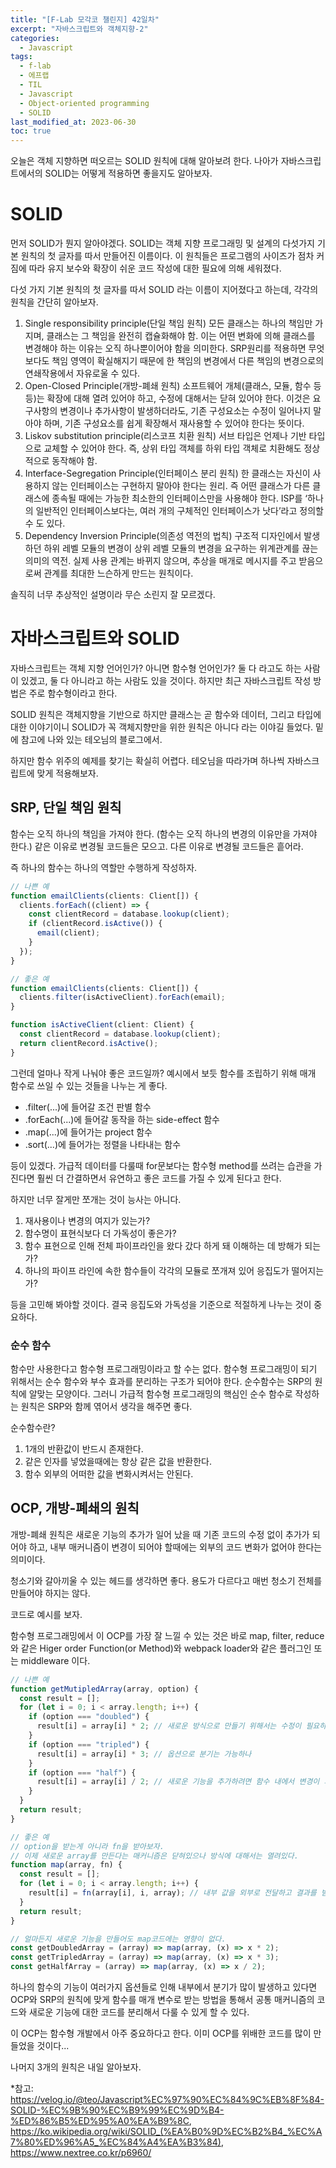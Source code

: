 ```yaml
---
title: "[F-Lab 모각코 챌린지] 42일차"
excerpt: "자바스크립트와 객체지향-2"
categories:
  - Javascript
tags:
  - f-lab
  - 에프랩
  - TIL
  - Javascript
  - Object-oriented programming
  - SOLID
last_modified_at: 2023-06-30
toc: true
---
```


오늘은 객체 지향하면 떠오르는 SOLID 원칙에 대해 알아보려 한다. 나아가 자바스크립트에서의 SOLID는 어떻게 적용하면 좋을지도 알아보자.

# SOLID

먼저 SOLID가 뭔지 알아야겠다. SOLID는 객체 지향 프로그래밍 및 설계의 다섯가지 기본 원칙의 첫 글자를 따서 만들어진 이름이다. 이 원칙들은 프로그램의 사이즈가 점차 커짐에 따라 유지 보수와 확장이 쉬운 코드 작성에 대한 필요에 의해 세워졌다.

다섯 가지 기본 원칙의 첫 글자를 따서 SOLID 라는 이름이 지어졌다고 하는데, 각각의 원칙을 간단히 알아보자.

1. Single responsibility principle(단일 책임 원칙)
   모든 클래스는 하나의 책임만 가지며, 클래스는 그 책임을 완전히 캡슐화해야 함. 이는 어떤 변화에 의해 클래스를 변경해야 하는 이유는 오직 하나뿐이어야 함을 의미한다. SRP원리를 적용하면 무엇보다도 책임 영역이 확실해지기 때문에 한 책임의 변경에서 다른 책임의 변경으로의 연쇄작용에서 자유로울 수 있다.
2. Open-Closed Principle(개방-폐쇄 원칙)
   소프트웨어 개체(클래스, 모듈, 함수 등등)는 확장에 대해 열려 있어야 하고, 수정에 대해서는 닫혀 있어야 한다. 이것은 요구사항의 변경이나 추가사항이 발생하더라도, 기존 구성요소는 수정이 일어나지 말아야 하며, 기존 구성요소를 쉽게 확장해서 재사용할 수 있어야 한다는 뜻이다.
3. Liskov substitution principle(리스코프 치환 원칙)
   서브 타입은 언제나 기반 타입으로 교체할 수 있어야 한다. 즉, 상위 타입 객체를 하위 타입 객체로 치환해도 정상적으로 동작해야 함.
4. Interface-Segregation Principle(인터페이스 분리 원칙)
   한 클래스는 자신이 사용하지 않는 인터페이스는 구현하지 말아야 한다는 원리. 즉 어떤 클래스가 다른 클래스에 종속될 때에는 가능한 최소한의 인터페이스만을 사용해야 한다. ISP를 ‘하나의 일반적인 인터페이스보다는, 여러 개의 구체적인 인터페이스가 낫다’라고 정의할 수 도 있다.
5. Dependency Inversion Principle(의존성 역전의 법칙)
   구조적 디자인에서 발생하던 하위 레벨 모듈의 변경이 상위 레벨 모듈의 변경을 요구하는 위계관계를 끊는 의미의 역전. 실제 사용 관계는 바뀌지 않으며, 추상을 매개로 메시지를 주고 받음으로써 관계를 최대한 느슨하게 만드는 원칙이다.

솔직히 너무 추상적인 설명이라 무슨 소린지 잘 모르겠다.

# 자바스크립트와 SOLID

자바스크립트는 객체 지향 언어인가? 아니면 함수형 언어인가? 둘 다 라고도 하는 사람이 있겠고, 둘 다 아니라고 하는 사람도 있을 것이다. 하지만 최근 자바스크립트 작성 방법은 주로 함수형이라고 한다.

SOLID 원칙은 객체지향을 기반으로 하지만 클래스는 곧 함수와 데이터, 그리고 타입에 대한 이야기이니 SOLID가 꼭 객체지향만을 위한 원칙은 아니다 라는 이야길 들었다. 밑에 참고에 나와 있는 테오님의 블로그에서.

하지만 함수 위주의 예제를 찾기는 확실히 어렵다. 테오님을 따라가며 하나씩 자바스크립트에 맞게 적용해보자.

## SRP, 단일 책임 원칙

함수는 오직 하나의 책임을 가져야 한다. (함수는 오직 하나의 변경의 이유만을 가져야 한다.)
같은 이유로 변경될 코드들은 모으고. 다른 이유로 변경될 코드들은 흩어라.

즉 하나의 함수는 하나의 역할만 수행하게 작성하자.

```javascript
// 나쁜 예
function emailClients(clients: Client[]) {
  clients.forEach((client) => {
    const clientRecord = database.lookup(client);
    if (clientRecord.isActive()) {
      email(client);
    }
  });
}

// 좋은 예
function emailClients(clients: Client[]) {
  clients.filter(isActiveClient).forEach(email);
}

function isActiveClient(client: Client) {
  const clientRecord = database.lookup(client);
  return clientRecord.isActive();
}
```

그런데 얼마나 작게 나눠야 좋은 코드일까? 예시에서 보듯 함수를 조립하기 위해 매개 함수로 쓰일 수 있는 것들을 나누는 게 좋다.

- .filter(...)에 들어갈 조건 판별 함수
- .forEach(...)에 들어갈 동작을 하는 side-effect 함수
- .map(...)에 들어가는 project 함수
- .sort(...)에 들어가는 정렬을 나타내는 함수

등이 있겠다. 가급적 데이터를 다룰때 for문보다는 함수형 method를 쓰려는 습관을 가진다면 훨씬 더 간결하면서 유연하고 좋은 코드를 가질 수 있게 된다고 한다.

하지만 너무 잘게만 쪼개는 것이 능사는 아니다.

1. 재사용이나 변경의 여지가 있는가?
2. 함수명이 표현식보다 더 가독성이 좋은가?
3. 함수 표현으로 인해 전체 파이프라인을 왔다 갔다 하게 돼 이해하는 데 방해가 되는가?
4. 하나의 파이프 라인에 속한 함수들이 각각의 모듈로 쪼개져 있어 응집도가 떨어지는가?

등을 고민해 봐야할 것이다. 결국 응집도와 가독성을 기준으로 적절하게 나누는 것이 중요하다.

### 순수 함수

함수만 사용한다고 함수형 프로그래밍이라고 할 수는 없다. 함수형 프로그래밍이 되기 위해서는 순수 함수와 부수 효과를 분리하는 구조가 되어야 한다. 순수함수는 SRP의 원칙에 알맞는 모양이다. 그러니 가급적 함수형 프로그래밍의 핵심인 순수 함수로 작성하는 원칙은 SRP와 함께 엮어서 생각을 해주면 좋다.

순수함수란?

1. 1개의 반환값이 반드시 존재한다.
2. 같은 인자를 넣었을때에는 항상 같은 값을 반환한다.
3. 함수 외부의 어떠한 값을 변화시켜서는 안된다.

## OCP, 개방-폐쇄의 원칙

개방-폐쇄 원칙은 새로운 기능의 추가가 일어 났을 때 기존 코드의 수정 없이 추가가 되어야 하고, 내부 매커니즘이 변경이 되어야 할때에는 외부의 코드 변화가 없어야 한다는 의미이다.

청소기와 갈아끼울 수 있는 헤드를 생각하면 좋다. 용도가 다르다고 매번 청소기 전체를 만들어야 하지는 않다.

코드로 예시를 보자.

함수형 프로그래밍에서 이 OCP를 가장 잘 느낄 수 있는 것은 바로 map, filter, reduce와 같은 Higer order Function(or Method)와 webpack loader와 같은 플러그인 또는 middleware 이다.

```javascript
// 나쁜 예
function getMutipledArray(array, option) {
  const result = [];
  for (let i = 0; i < array.length; i++) {
    if (option === "doubled") {
      result[i] = array[i] * 2; // 새로운 방식으로 만들기 위해서는 수정이 필요하다.
    }
    if (option === "tripled") {
      result[i] = array[i] * 3; // 옵션으로 분기는 가능하나
    }
    if (option === "half") {
      result[i] = array[i] / 2; // 새로운 기능을 추가하려면 함수 내에서 변경이 되어야 한다.
    }
  }
  return result;
}

// 좋은 예
// option을 받는게 아니라 fn을 받아보자.
// 이제 새로운 array를 만든다는 매커니즘은 닫혀있으나 방식에 대해서는 열려있다.
function map(array, fn) {
  const result = [];
  for (let i = 0; i < array.length; i++) {
    result[i] = fn(array[i], i, array); // 내부 값을 외부로 전달하고 결과를 받아서 사용한다.
  }
  return result;
}

// 얼마든지 새로운 기능을 만들어도 map코드에는 영향이 없다.
const getDoubledArray = (array) => map(array, (x) => x * 2);
const getTripledArray = (array) => map(array, (x) => x * 3);
const getHalfArray = (array) => map(array, (x) => x / 2);
```

하나의 함수의 기능이 여러가지 옵션들로 인해 내부에서 분기가 많이 발생하고 있다면 OCP와 SRP의 원칙에 맞게 함수를 매개 변수로 받는 방법을 통해서 공통 매커니즘의 코드와 새로운 기능에 대한 코드를 분리해서 다룰 수 있게 할 수 있다.

이 OCP는 함수형 개발에서 아주 중요하다고 한다. 이미 OCP를 위배한 코드를 많이 만들었을 것이다...

나머지 3개의 원칙은 내일 알아보자.

\*참고: <https://velog.io/@teo/Javascript%EC%97%90%EC%84%9C%EB%8F%84-SOLID-%EC%9B%90%EC%B9%99%EC%9D%B4-%ED%86%B5%ED%95%A0%EA%B9%8C>,  
<https://ko.wikipedia.org/wiki/SOLID_(%EA%B0%9D%EC%B2%B4_%EC%A7%80%ED%96%A5_%EC%84%A4%EA%B3%84)>,  
<https://www.nextree.co.kr/p6960/>
